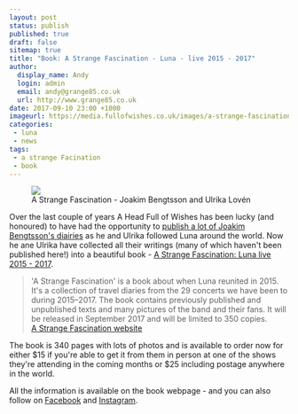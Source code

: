 ```yaml
---
layout: post
status: publish
published: true
draft: false
sitemap: true
title: "Book: A Strange Fascination - Luna - live 2015 - 2017"
author:
  display_name: Andy
  login: admin
  email: andy@grange85.co.uk
  url: http://www.grange85.co.uk
date: 2017-09-10 23:00 +1000
imageurl: https://media.fullofwishes.co.uk/images/a-strange-fascination.jpg
categories:
 - luna
 - news
tags:
 - a strange Facination
 - book
---
```

<figure class="caption aligncenter"><img src="{{site.baseurl}}/images/a-strange-fascination.jpg" class="img-fluid" /><figcaption>A Strange Fascination - Joakim Bengtsson and Ulrika Lov&eacute;n</figcaption></figure>
<p class="lead">Over the last couple of years A Head Full of Wishes has been lucky (and honoured) to have had the opportunity to <a href="/authors/#joakim">publish a lot of Joakim Bengtsson's diairies</a> as he and Ulrika followed Luna around the world. Now he ane Ulrika have collected all their writings (many of which haven't been published here!) into a beautiful book - <a href="http://www.seriesofdreams.se/">A Strange Fascination: Luna live 2015 - 2017</a>.</p>
<blockquote>'A Strange Fascination' is a book about when Luna reunited in 2015. It's a collection of travel diaries from the 29 concerts we have been to during 2015–2017. The book contains previously published and unpublished texts and many pictures of the band and their fans. It will be released in September 2017 and will be
limited to 350 copies.<footer><a href="http://www.seriesofdreams.se/">A Strange Fascination website</a></footer></blockquote>
<p>The book is 340 pages with lots of photos and is available to order now for either $15 if you're able to get it from them in person at one of the shows they're attending in the coming months or $25 including postage anywhere in the world.</p>
<p>All the information is available on the book webpage - and you can also follow on <a href="https://www.facebook.com/astrangefascination/">Facebook</a> and <a href="https://www.instagram.com/astrangefascination/">Instagram</a>.</p>
